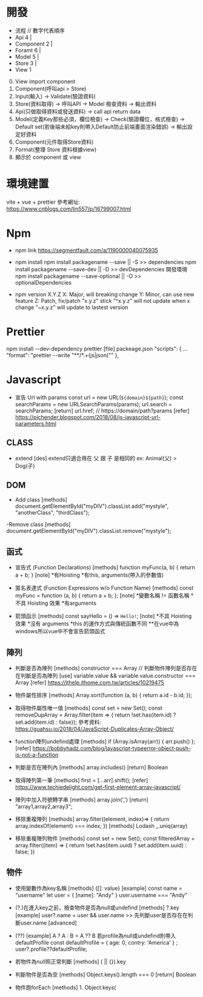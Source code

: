 # 開發

- 流程
// 數字代表順序
- Api 4
|
- Component 2
|
- Foramt 6
|
- Model 5
|
- Store 3
|
- View 1

0. View import component
1. Component(呼叫api > Store)
2. Input(輸入) -> Validate(驗證資料)
3. Store(資料取得) -> 呼叫API -> Model 檢查資料 -> 輸出資料
4. Api(只做取得資料或發送資料) -> call api return data
5. Model(定義Key那些必須，欄位檢查) -> Check(驗證欄位，格式檢查) -> Default set(若後端未給key則帶入Default防止前端畫面渲染錯誤) -> 輸出設定好資料
6. Component(元件取得Store資料)
7. Format(整理 Store 資料根據view)
8. 顯示於 component 或 view

# 環境建置

vite + vue + prettier
參考網址: https://www.cnblogs.com/lin557/p/16799007.html

# Npm

- npm link
https://segmentfault.com/a/1190000040075935

- npm install
npm install packagename --save || -S >> dependencies 
npm install packagename --save-dev || -D >> devDependencies 開發環境
npm install packagename --save-optional || -O >> optionalDependencies

- npm version
X.Y.Z
X: Major, will breaking change
Y: Minor, can use new feature
Z: Patch, fix/patch
"x.y.z" stick
"^x.y.z" will not update when x change
"~x.y.z" will update to lastest version

# Prettier

npm install --dev-dependency prettier
[file] packeage.json
"scripts": {
    ...
    "format": "prettier --write \"**/*.+(js|json)\""
},

# Javascript

- 宣告 Url with params
const url = new URL(`${domain}${path}`);
const searchParams = new URLSearchParams(params);
url.search = searchParams;
[return] url.href; // https://domain/path?params
[refer] https://pjchender.blogspot.com/2018/08/js-javascript-url-parameters.html

## CLASS
- extend
[des] extend只適合用在 父 跟 子 是相同的 ex: Animal(父) > Dog(子)
## DOM

- Add class
[methods]
document.getElementById("myDIV").classList.add("mystyle", "anotherClass", "thirdClass");

-Remove class
[methods]
document.getElementById("myDIV").classList.remove("mystyle");

## 函式

- 宣告式 (Function Declarations)
[methods] 
function myFunc(a, b) {
    return a + b;
}
[note]
*有Hoisting
*有this, arguments(帶入的參數值)

- 匿名表達式 (Function Expressions w/o Function Name)
[methods]
const myFunc = function (a, b) {
    return a + b;
};
[note]
*變數名稱 != 函數名稱
*不具 Hoisting 效果
*有arguments

- 箭頭函示
[methods]
const sayHello = () => `Hello!`;
[note]
*不具 Hoisting 效果
*沒有 arguments
*this 的運作方式與傳統函數不同 **在vue中為windows所以vue中不會宣告箭頭函式

## 陣列
- 判斷是否為陣列
[methods] constructor === Array
// 判斷物件陣列是否存在 在判斷是否為陣列
[use] variable.value && variable.value.constructor === Array
[refer] https://ithelp.ithome.com.tw/articles/10219475

- 物件屬性排序
[methods]
Array.sort(function (a, b) {
  return a.id - b.id;
});

- 取得物件屬性唯一值
[methods]
const set = new Set();
const removeDupArray = Array.filter(item => {
return !set.has(item.id) ? set.add(item.id) : false});
參考資料:
https://guahsu.io/2018/04/JavaScript-Duplicates-Array-Object/

- function陣列undefind處理
[methods] if (Array.isArray(arr)) { arr.push() };
[refer] https://bobbyhadz.com/blog/javascript-typeerror-object-push-is-not-a-function

- 判斷是否在陣列內
[methods] array.includes(<param>)
[return] Boolean

- 取得陣列第一筆
[methods] first = [...arr].shift(); 
[refer] https://www.techiedelight.com/get-first-element-array-javascript/

- 陣列中加入符號轉字串
[methods] array.join(',')
[return] "array1,array2,array3";

- 移除重複陣列
[methods] array.filter((element, index)=> { return array.indexOf(element) === index; })
[methods] Lodash _.uniq(array)

- 移除重複陣列物件
[methods]
    const set = new Set();
    const filteredArray = array.filter((item) => {
      return !set.has(item.uuid) ? set.add(item.uuid) : false;
    })

## 物件
- 使用變數作為key名稱
[methods] {[<variable name>]: value}
[example] 
const name = "username"
let user = {
  [name]: "Andy"
}
user.username === "Andy"

- (?.)在進入key之前，檢查物件<object>是否為null或undefind
[methods] <object>?.key
[example] user?.name = user && user.name >> 先判斷user是否存在在判斷user.name
[advanced]
- (??)
[example] A ? A : B = A ?? B
若profile為null或undefind則帶入defaultProfile
const defaultProfile = { age: 0, contry: 'America' } ;
user?.profile??defaultProfile;

- 若物件為null照正常判斷
[methods] (<object> || {}).key

- 判斷物件是否為空
[methods] Object.keys(<object>).length === 0
[return] Boolean

- 物件跑forEach
[methods] 1. Object.keys(<object>).forEach > 顯示object key
[methods] 2. Object.values(<object>).forEach > 顯示object value
[methods] 3. Object.entries(<object>).forEach > 顯示object key:value

## File

- 判斷File格式 
[methods] <file> instanceof File
[return] Boolean

## lodash

處理陣列比對
1. intersectionBy
2. keyby+filter

陣列重新處理
- map

陣列篩選
- filter

## 時間處理
[格式]
const localDate = new Date(dateFromAPI);
const localDateString = localDate.toLocaleDateString(undefined, {  
    day:   'numeric',
    month: 'short',
    year:  'numeric',
});

const localTimeString = localDate.toLocaleTimeString(undefined, {
    hour:   '2-digit',
    minute: '2-digit',
    second: '2-digit',
});
# Vue
- shallowRef
[尚未查資料]

- 3.0 全域使用
[宣告]
const install = app => {
  app.config.globalProperties.<Params> = <Params>
}
export { install as default }

app.use(<import>);
[呼叫]
import { getCurrentInstance } from 'vue';
const { proxy } = getCurrentInstance();
proxy.{<Params>}

- 重新渲染HTML
[methods] <html :key="number"> </html>
[description] ++key can rerender html

- 父子層HTML
[問題1] 子層資料判斷綁定父層元件
[說明] 若子層引用父層元件，父層需要insertBefore需要先render再被子層處理才不會有問題
[錯誤範例] router-link 不能使用 (子層)v-if 會直接影響 DOMException Failed to execute 'insertBefore' on 'Node'

- CSS scoped 子層
[methods] :deep(.class-name) | ::v-deep

# React

# CSS

- 隱藏scroll
[methods] overflow: hidden;

- ul li 自動換行
[methods] word-break: break-all

# SCSS

- 宣告Function
[methods] @mixin <funciton> { css code }
[use] @include <funciton>

# HTML


## 問題

- 一個function做一件事情